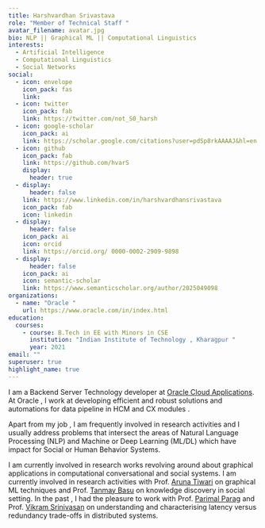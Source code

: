 ```yaml
---
title: Harshvardhan Srivastava
role: "Member of Technical Staff "
avatar_filename: avatar.jpg
bio: NLP || Graphical ML || Computational Linguistics
interests:
  - Artificial Intelligence
  - Computational Linguistics
  - Social Networks
social:
  - icon: envelope
    icon_pack: fas
    link: 
  - icon: twitter
    icon_pack: fab
    link: https://twitter.com/not_S0_harsh
  - icon: google-scholar
    icon_pack: ai
    link: https://scholar.google.com/citations?user=pdSp8rkAAAAJ&hl=en
  - icon: github
    icon_pack: fab
    link: https://github.com/hvarS
    display:
      header: true
  - display:
      header: false
    link: https://www.linkedin.com/in/harshvardhansrivastava
    icon_pack: fab
    icon: linkedin
  - display:
      header: false
    icon_pack: ai
    icon: orcid
    link: https://orcid.org/ 0000-0002-2909-9898
  - display:
      header: false
    icon_pack: ai
    icon: semantic-scholar
    link: https://www.semanticscholar.org/author/2025049098
organizations:
  - name: "Oracle "
    url: https://www.oracle.com/in/index.html
education:
  courses:
    - course: B.Tech in EE with Minors in CSE
      institution: "Indian Institute of Technology , Kharagpur "
      year: 2021
email: ""
superuser: true
highlight_name: true
---
```

I am a Backend Server Technology developer at [Oracle Cloud Applications](https://www.oracle.com/in/applications/). At Oracle , I work at developing efficient and robust solutions and automations for data pipeline in HCM and CX modules .

Apart from my job , I am frequently involved in research activities and I usually  address problems that intersect the areas of Natural Language Processing (NLP) and Machine or Deep Learning (ML/DL) which have impact for Social or Human Behavior Systems. 

I am currently involved in research works revolving around about graphical applications in computational conversational and social systems. I am currently involved in research activities with Prof. [Aruna Tiwari](https://iiti.ac.in/people/~artiwari/) on graphical ML techniques and Prof. [Tanmay Basu](https://sites.google.com/view/tanmaybasu/) on knowledge discovery in social setting. In the past , I had the pleasure to work with Prof. [Parimal Parag](https://ece.iisc.ac.in/~parimal/) and Prof. [Vikram Srinivasan](https://eecs.iisc.ac.in/people/vikram-srinivasan/) on understanding and characterising latency versus redundancy trade-offs in distributed systems.


